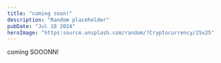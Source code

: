 ```yaml
---
title: "coming soon!"
description: "Random placeholder"
pubDate: "Jul 18 2024"
heroImage: "https:source.unsplash.com/random/?Cryptocurrency/25x25"
---
```


coming SOOONN!
